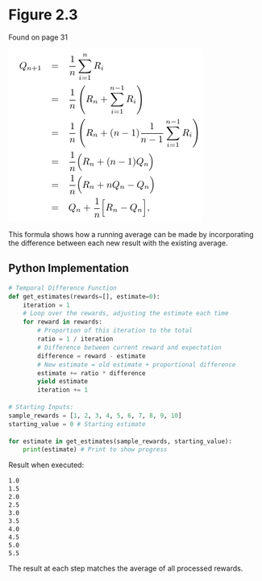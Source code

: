 # Figure 2.3
Found on page 31

![Figure 2.3](2.3.png)

This formula shows how a running average can be made by incorporating the difference between each new result with the existing average.

## Python Implementation

```python
# Temporal Difference Function
def get_estimates(rewards=[], estimate=0):
    iteration = 1
    # Loop over the rewards, adjusting the estimate each time
    for reward in rewards:
        # Proportion of this iteration to the total
        ratio = 1 / iteration
        # Difference between current reward and expectation
        difference = reward - estimate
        # New estimate = old estimate + proportional difference
        estimate += ratio * difference
        yield estimate
        iteration += 1

# Starting Inputs:
sample_rewards = [1, 2, 3, 4, 5, 6, 7, 8, 9, 10]
starting_value = 0 # Starting estimate

for estimate in get_estimates(sample_rewards, starting_value):
    print(estimate) # Print to show progress
```

Result when executed:

```
1.0
1.5
2.0
2.5
3.0
3.5
4.0
4.5
5.0
5.5
```

The result at each step matches the average of all processed rewards.
